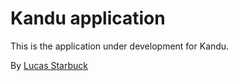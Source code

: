 # Kandu application #

This is the application under development for Kandu.

By [Lucas Starbuck](http://www.lucasstarbuck.com)